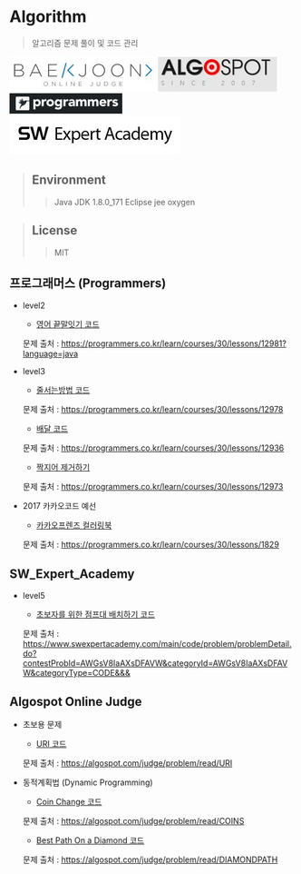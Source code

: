 # Algorithm

> 알고리즘 문제 풀이 및 코드 관리

![](Programming_site_img/BOJ.JPG)
![](Programming_site_img/Algospot.JPG)
![](Programming_site_img/programmers.JPG)
![](Programming_site_img/SW_Expert_Academy.JPG)


> ## Environment
>> Java
>> JDK 1.8.0_171
>> Eclipse jee oxygen

> ## License
>> MIT

## 프로그래머스 (Programmers)

  * level2

    - [영어 끝말잇기 코드](Programmers/level2/EndtoEnd.java)

    문제 출처 : <https://programmers.co.kr/learn/courses/30/lessons/12981?language=java>

  * level3

    - [줄서는방법 코드](Programmers/level3/LineRule.java)

    문제 출처 : <https://programmers.co.kr/learn/courses/30/lessons/12978>

    - [배달 코드](Programmers/level3/Delevery.java)

    문제 출처 : <https://programmers.co.kr/learn/courses/30/lessons/12936>

    - [짝지어 제거하기](Programmers/level3/PairsRemove.java)

    문제 출처 : <https://programmers.co.kr/learn/courses/30/lessons/12973>

  * 2017 카카오코드 예선

    - [카카오프렌즈 컬러링북](Programmers/kakao2017/ColoringBook.java)

    문제 출처 : <https://programmers.co.kr/learn/courses/30/lessons/1829>

## SW_Expert_Academy

  * level5

    - [초보자를 위한 점프대 배치하기 코드](SW_Expert_Academy/level5/JumpEquipment.java)

    문제 출처 : <https://www.swexpertacademy.com/main/code/problem/problemDetail.do?contestProbId=AWGsV8IaAXsDFAVW&categoryId=AWGsV8IaAXsDFAVW&categoryType=CODE&&&>

## Algospot Online Judge

  * 초보용 문제

    - [URI 코드](Algospot/Beginner/URIDecoding.java)

    문제 출처 : <https://algospot.com/judge/problem/read/URI>

  * 동적계획법 (Dynamic Programming)

    - [Coin Change 코드](Algospot/Beginner/dp/CoinChange.java)

    문제 출처 : <https://algospot.com/judge/problem/read/COINS>

    - [Best Path On a Diamond 코드](Algospot/Beginner/dp/DiamondPath.java)

    문제 출처 : <https://algospot.com/judge/problem/read/DIAMONDPATH>
